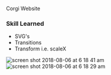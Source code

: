 Corgi Website

### Skill Learned 
- SVG's
- Transitions
- Transform i.e. scaleX


![screen shot 2018-08-06 at 6 18 41 am](https://user-images.githubusercontent.com/6277603/43719239-0d2cb7ee-9942-11e8-830a-5cadacad5361.png)
![screen shot 2018-08-06 at 6 18 29 am](https://user-images.githubusercontent.com/6277603/43719244-0f227fc0-9942-11e8-905e-58ab0bf8b8e8.png)
